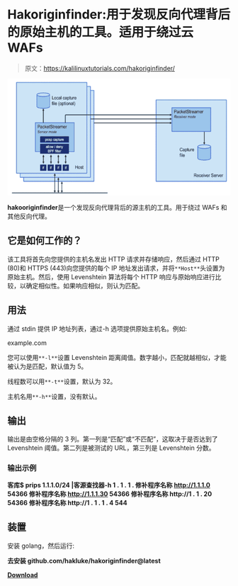 # Hakoriginfinder:用于发现反向代理背后的原始主机的工具。适用于绕过云 WAFs

> 原文：<https://kalilinuxtutorials.com/hakoriginfinder/>

[![](img/ff3c8dcfde287a550896c47704a77869.png)](https://blogger.googleusercontent.com/img/b/R29vZ2xl/AVvXsEjNMItbEjnbpTLoKJW0DMyJJovIQkypLN-A0rW3Uc7sCnx9nj0rLjsDSN7ewF4PlUV2lpVxalMO3KUJhxq2GovBH86X0fO3YKYH6omDoQBDgb7RPM1xELVmHAdlHweAMIpHrxswVTixnaGZXzpOZaIDLjhJNF1V58c4sDFVBuxBvZAMgIOj9tN3VfRT/s728/PacketStreamer-Distributed-Tcpdump-For-Cloud-Native-Environments%20(1).png)

**hakooriginfinder**是一个发现反向代理背后的源主机的工具。用于绕过 WAFs 和其他反向代理。

## 它是如何工作的？

该工具将首先向您提供的主机名发出 HTTP 请求并存储响应，然后通过 HTTP (80)和 HTTPS (443)向您提供的每个 IP 地址发出请求，并将`**Host**`头设置为原始主机。然后，使用 Levenshtein 算法将每个 HTTP 响应与原始响应进行比较，以确定相似性。如果响应相似，则认为匹配。

## 用法

通过 stdin 提供 IP 地址列表，通过-h 选项提供原始主机名。例如:

example.com

您可以使用`**-l**`设置 Levenshtein 距离阈值。数字越小，匹配就越相似，才能被认为是匹配，默认值为 5。

线程数可以用`**-t**`设置，默认为 32。

主机名用`**-h**`设置，没有默认。

## 输出

输出是由空格分隔的 3 列。第一列是“匹配”或“不匹配”，这取决于是否达到了 Levenshtein 阈值。第二列是被测试的 URL，第三列是 Levenshtein 分数。

### 输出示例

**客库$ prips 1.1.1.0/24 |客源查找器-h 1 . 1 . 1 .
修补程序名称 http://1.1.1.0 54366
修补程序名称 http://1.1.1.30 54366
修补程序名称 http://1 . 1 . 20 54366
修补程序名称 http://1 . 1 . 1 . 4 544**

## 装置

安装 golang，然后运行:

**去安装 github.com/hakluke/hakoriginfinder@latest**

[**Download**](https://github.com/hakluke/hakoriginfinder)